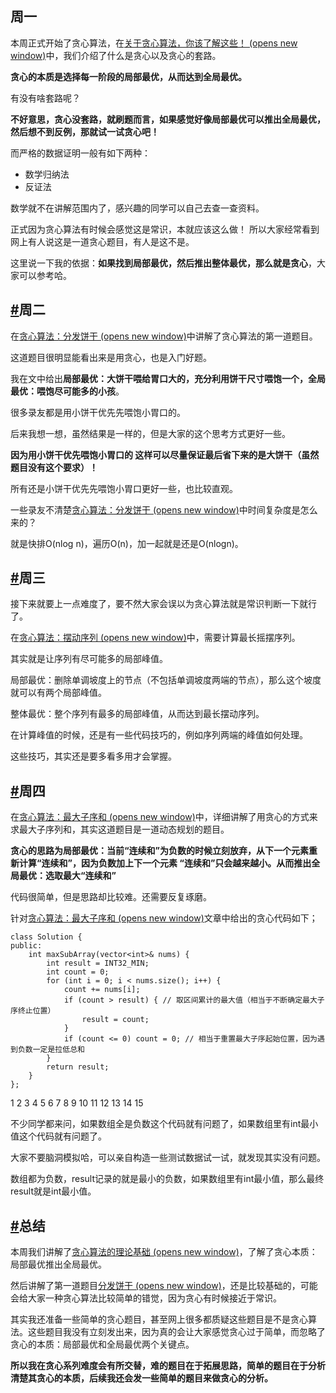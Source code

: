 ## 周一

本周正式开始了贪心算法，在[关于贪心算法，你该了解这些！ (opens new window)](https://programmercarl.com/贪心算法理论基础.html)中，我们介绍了什么是贪心以及贪心的套路。

**贪心的本质是选择每一阶段的局部最优，从而达到全局最优。**

有没有啥套路呢？

**不好意思，贪心没套路，就刷题而言，如果感觉好像局部最优可以推出全局最优，然后想不到反例，那就试一试贪心吧！**

而严格的数据证明一般有如下两种：

- 数学归纳法
- 反证法

数学就不在讲解范围内了，感兴趣的同学可以自己去查一查资料。

正式因为贪心算法有时候会感觉这是常识，本就应该这么做！ 所以大家经常看到网上有人说这是一道贪心题目，有人是这不是。

这里说一下我的依据：**如果找到局部最优，然后推出整体最优，那么就是贪心**，大家可以参考哈。

## [#](https://programmercarl.com/周总结/20201126贪心周末总结.html#周二)周二

在[贪心算法：分发饼干 (opens new window)](https://programmercarl.com/0455.分发饼干.html)中讲解了贪心算法的第一道题目。

这道题目很明显能看出来是用贪心，也是入门好题。

我在文中给出**局部最优：大饼干喂给胃口大的，充分利用饼干尺寸喂饱一个，全局最优：喂饱尽可能多的小孩**。

很多录友都是用小饼干优先先喂饱小胃口的。

后来我想一想，虽然结果是一样的，但是大家的这个思考方式更好一些。

**因为用小饼干优先喂饱小胃口的 这样可以尽量保证最后省下来的是大饼干（虽然题目没有这个要求）！**

所有还是小饼干优先先喂饱小胃口更好一些，也比较直观。

一些录友不清楚[贪心算法：分发饼干 (opens new window)](https://programmercarl.com/0455.分发饼干.html)中时间复杂度是怎么来的？

就是快排O(nlog n)，遍历O(n)，加一起就是还是O(nlogn)。

## [#](https://programmercarl.com/周总结/20201126贪心周末总结.html#周三)周三

接下来就要上一点难度了，要不然大家会误以为贪心算法就是常识判断一下就行了。

在[贪心算法：摆动序列 (opens new window)](https://programmercarl.com/0376.摆动序列.html)中，需要计算最长摇摆序列。

其实就是让序列有尽可能多的局部峰值。

局部最优：删除单调坡度上的节点（不包括单调坡度两端的节点），那么这个坡度就可以有两个局部峰值。

整体最优：整个序列有最多的局部峰值，从而达到最长摆动序列。

在计算峰值的时候，还是有一些代码技巧的，例如序列两端的峰值如何处理。

这些技巧，其实还是要多看多用才会掌握。

## [#](https://programmercarl.com/周总结/20201126贪心周末总结.html#周四)周四

在[贪心算法：最大子序和 (opens new window)](https://programmercarl.com/0053.最大子序和.html)中，详细讲解了用贪心的方式来求最大子序列和，其实这道题目是一道动态规划的题目。

**贪心的思路为局部最优：当前“连续和”为负数的时候立刻放弃，从下一个元素重新计算“连续和”，因为负数加上下一个元素 “连续和”只会越来越小。从而推出全局最优：选取最大“连续和”**

代码很简单，但是思路却比较难。还需要反复琢磨。

针对[贪心算法：最大子序和 (opens new window)](https://programmercarl.com/0053.最大子序和.html)文章中给出的贪心代码如下；

```text
class Solution {
public:
    int maxSubArray(vector<int>& nums) {
        int result = INT32_MIN;
        int count = 0;
        for (int i = 0; i < nums.size(); i++) {
            count += nums[i];
            if (count > result) { // 取区间累计的最大值（相当于不断确定最大子序终止位置）
                result = count;
            }
            if (count <= 0) count = 0; // 相当于重置最大子序起始位置，因为遇到负数一定是拉低总和
        }
        return result;
    }
};
```

1
2
3
4
5
6
7
8
9
10
11
12
13
14
15

不少同学都来问，如果数组全是负数这个代码就有问题了，如果数组里有int最小值这个代码就有问题了。

大家不要脑洞模拟哈，可以亲自构造一些测试数据试一试，就发现其实没有问题。

数组都为负数，result记录的就是最小的负数，如果数组里有int最小值，那么最终result就是int最小值。

## [#](https://programmercarl.com/周总结/20201126贪心周末总结.html#总结)总结

本周我们讲解了[贪心算法的理论基础 (opens new window)](https://programmercarl.com/贪心算法理论基础.html)，了解了贪心本质：局部最优推出全局最优。

然后讲解了第一道题目[分发饼干 (opens new window)](https://programmercarl.com/0455.分发饼干.html)，还是比较基础的，可能会给大家一种贪心算法比较简单的错觉，因为贪心有时候接近于常识。

其实我还准备一些简单的贪心题目，甚至网上很多都质疑这些题目是不是贪心算法。这些题目我没有立刻发出来，因为真的会让大家感觉贪心过于简单，而忽略了贪心的本质：局部最优和全局最优两个关键点。

**所以我在贪心系列难度会有所交替，难的题目在于拓展思路，简单的题目在于分析清楚其贪心的本质，后续我还会发一些简单的题目来做贪心的分析。**